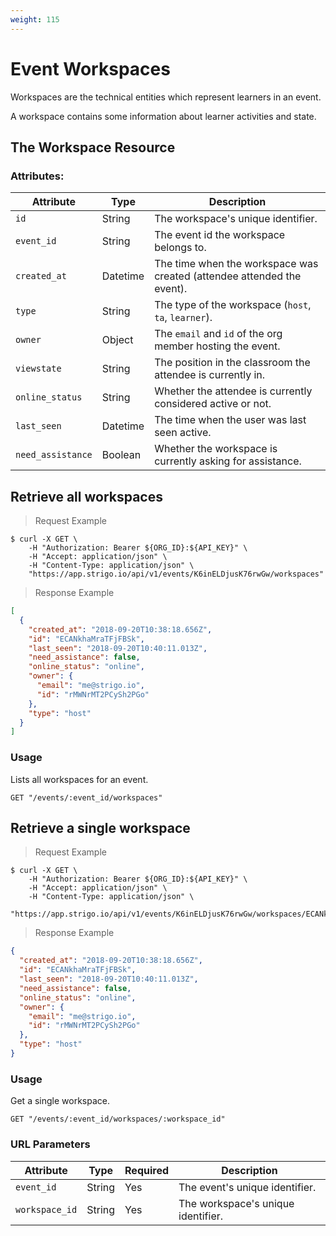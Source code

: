 ```yaml
---
weight: 115
---
```


# Event Workspaces

Workspaces are the technical entities which represent learners in an event.

A workspace contains some information about learner activities and state.

## The Workspace Resource

### Attributes:

| Attribute         | Type     | Description                                                            |
|-------------------|----------|------------------------------------------------------------------------|
| `id`              | String   | The workspace's unique identifier.                                     |
| `event_id`        | String   | The event id the workspace belongs to.                                 |
| `created_at`      | Datetime | The time when the workspace was created (attendee attended the event). |
| `type`            | String   | The type of the workspace (`host`, `ta`, `learner`).                   |
| `owner`           | Object   | The `email` and `id` of the org member hosting the event.              |
| `viewstate`       | String   | The position in the classroom the attendee is currently in.            |
| `online_status`   | String   | Whether the attendee is currently considered active or not.            |
| `last_seen`       | Datetime | The time when the user was last seen active.                           |
| `need_assistance` | Boolean  | Whether the workspace is currently asking for assistance.              |

## Retrieve all workspaces

> Request Example

```shell
$ curl -X GET \
    -H "Authorization: Bearer ${ORG_ID}:${API_KEY}" \
    -H "Accept: application/json" \
    -H "Content-Type: application/json" \
    "https://app.strigo.io/api/v1/events/K6inELDjusK76rwGw/workspaces"
```

> Response Example

```json
[
  {
    "created_at": "2018-09-20T10:38:18.656Z",
    "id": "ECANkhaMraTFjFBSk",
    "last_seen": "2018-09-20T10:40:11.013Z",
    "need_assistance": false,
    "online_status": "online",
    "owner": {
      "email": "me@strigo.io",
      "id": "rMWNrMT2PCySh2PGo"
    },
    "type": "host"
  }
]
```

### Usage

Lists all workspaces for an event.

`GET "/events/:event_id/workspaces"`

## Retrieve a single workspace

> Request Example

```shell
$ curl -X GET \
    -H "Authorization: Bearer ${ORG_ID}:${API_KEY}" \
    -H "Accept: application/json" \
    -H "Content-Type: application/json" \
    "https://app.strigo.io/api/v1/events/K6inELDjusK76rwGw/workspaces/ECANkhaMraTFjFBSk"
```

> Response Example

```json
{
  "created_at": "2018-09-20T10:38:18.656Z",
  "id": "ECANkhaMraTFjFBSk",
  "last_seen": "2018-09-20T10:40:11.013Z",
  "need_assistance": false,
  "online_status": "online",
  "owner": {
    "email": "me@strigo.io",
    "id": "rMWNrMT2PCySh2PGo"
  },
  "type": "host"
}
```

### Usage

Get a single workspace.

`GET "/events/:event_id/workspaces/:workspace_id"`

### URL Parameters

| Attribute      | Type   | Required | Description                        |
|----------------|--------|----------|------------------------------------|
| `event_id`     | String | Yes      | The event's unique identifier.     |
| `workspace_id` | String | Yes      | The workspace's unique identifier. |

